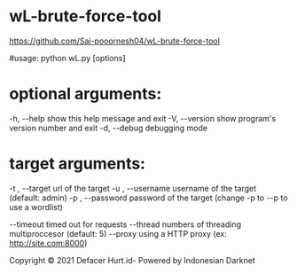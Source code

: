 # wL-brute-force-tool
      
https://github.com/Sai-pooornesh04/wL-brute-force-tool


#usage: python wL.py 
[options]                              

# optional arguments:

  -h, --help        show this help message and exit
  -V, --version     show program's version number and exit
  -d, --debug       debugging mode

# target arguments:

  -t , --target     url of the target
  -u , --username   username of the target (default: admin)
  -p , --password   password of the target (change -p to --p to use a wordlist)

  --timeout         timed out for requests
  --thread          numbers of threading multiproccesor (default: 5)
  --proxy           using a HTTP proxy (ex: http://site.com:8000)

Copyright © 2021 Defacer Hurt.id- Powered by Indonesian Darknet

  
